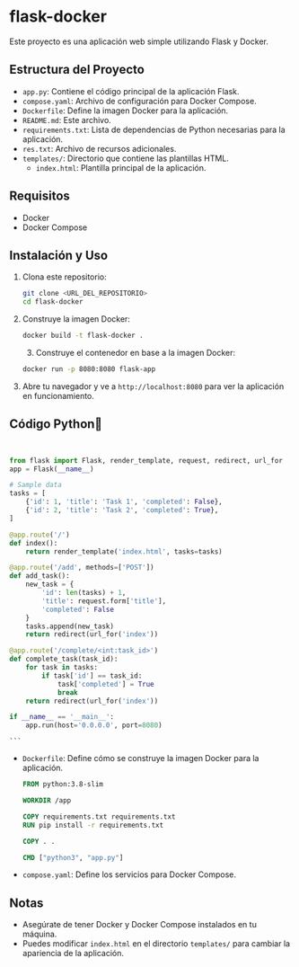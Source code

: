 ﻿# flask-docker

Este proyecto es una aplicación web simple utilizando Flask y Docker.

## Estructura del Proyecto

- `app.py`: Contiene el código principal de la aplicación Flask.
- `compose.yaml`: Archivo de configuración para Docker Compose.
- `Dockerfile`: Define la imagen Docker para la aplicación.
- `README.md`: Este archivo.
- `requirements.txt`: Lista de dependencias de Python necesarias para la aplicación.
- `res.txt`: Archivo de recursos adicionales.
- `templates/`: Directorio que contiene las plantillas HTML.
  - `index.html`: Plantilla principal de la aplicación.

## Requisitos

- Docker
- Docker Compose

## Instalación y Uso

1. Clona este repositorio:
    ```sh
    git clone <URL_DEL_REPOSITORIO>
    cd flask-docker
    ```

2. Construye la imagen Docker:
    ```sh
    docker build -t flask-docker .
    ```
    3. Construye el contenedor en base a la imagen Docker:
    ```sh
    docker run -p 8080:8080 flask-app
    ```


4. Abre tu navegador y ve a `http://localhost:8080` para ver la aplicación en funcionamiento.

## Código **Python**🐍
```python


from flask import Flask, render_template, request, redirect, url_for
app = Flask(__name__)

# Sample data
tasks = [
    {'id': 1, 'title': 'Task 1', 'completed': False},
    {'id': 2, 'title': 'Task 2', 'completed': True},
]

@app.route('/')
def index():
    return render_template('index.html', tasks=tasks)

@app.route('/add', methods=['POST'])
def add_task():
    new_task = {
        'id': len(tasks) + 1,
        'title': request.form['title'],
        'completed': False
    }
    tasks.append(new_task)
    return redirect(url_for('index'))

@app.route('/complete/<int:task_id>')
def complete_task(task_id):
    for task in tasks:
        if task['id'] == task_id:
            task['completed'] = True
            break
    return redirect(url_for('index'))

if __name__ == '__main__':
    app.run(host='0.0.0.0', port=8080)
```

    
    ```

- `Dockerfile`: Define cómo se construye la imagen Docker para la aplicación.
    ```dockerfile
    FROM python:3.8-slim

    WORKDIR /app

    COPY requirements.txt requirements.txt
    RUN pip install -r requirements.txt

    COPY . .

    CMD ["python3", "app.py"]
    ```

- `compose.yaml`: Define los servicios para Docker Compose.


## Notas

- Asegúrate de tener Docker y Docker Compose instalados en tu máquina.
- Puedes modificar `index.html` en el directorio `templates/` para cambiar la apariencia de la aplicación.

